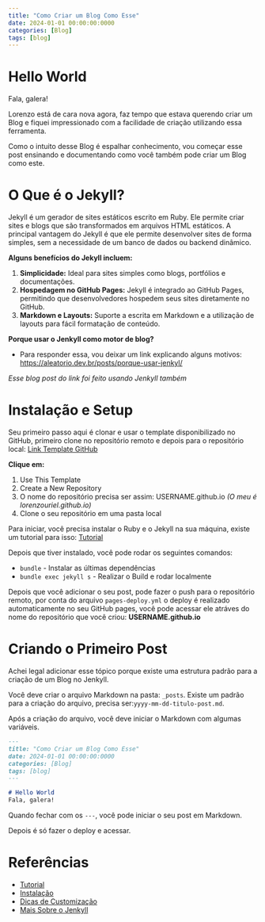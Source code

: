 ```yaml
---
title: "Como Criar um Blog Como Esse"
date: 2024-01-01 00:00:00:0000
categories: [Blog]
tags: [blog]
---
```


# Hello World
Fala, galera! 

Lorenzo está de cara nova agora, faz tempo que estava querendo criar um Blog e fiquei impressionado com a facilidade de criação utilizando essa ferramenta.

Como o intuito desse Blog é espalhar conhecimento, vou começar esse post ensinando e documentando como você também pode criar um Blog como este.

# O Que é o Jekyll?
Jekyll é um gerador de sites estáticos escrito em Ruby. Ele permite criar sites e blogs que são transformados em arquivos HTML estáticos. A principal vantagem do Jekyll é que ele permite desenvolver sites de forma simples, sem a necessidade de um banco de dados ou backend dinâmico. 

**Alguns benefícios do Jekyll incluem:**
1. **Simplicidade:** Ideal para sites simples como blogs, portfólios e documentações.
2. **Hospedagem no GitHub Pages:** Jekyll é integrado ao GitHub Pages, permitindo que desenvolvedores hospedem seus sites diretamente no GitHub.
3. **Markdown e Layouts:** Suporte a escrita em Markdown e a utilização de layouts para fácil formatação de conteúdo.

**Porque usar o Jenkyll como motor de blog?**
- Para responder essa, vou deixar um link explicando alguns motivos: https://aleatorio.dev.br/posts/porque-usar-jenkyl/

*Esse blog post do link foi feito usando Jenkyll também*

# Instalação e Setup
Seu primeiro passo aqui é clonar e usar o template disponibilizado no GitHub, primeiro clone no repositório remoto e depois para o repositório local: [Link Template GitHub](https://github.com/cotes2020/chirpy-starter)

**Clique em:**
1. Use This Template
2. Create a New Repository
3. O nome do repositório precisa ser assim: USERNAME.github.io *(O meu é lorenzouriel.github.io)*
4. Clone o seu repositório em uma pasta local

Para iniciar, você precisa instalar o Ruby e o Jekyll na sua máquina, existe um tutorial para isso: [Tutorial](https://jekyllrb.com/docs/installation/)

Depois que tiver instalado, você pode rodar os seguintes comandos:
- `bundle` - Instalar as últimas dependências
- `bundle exec jekyll s` - Realizar o Build e rodar localmente

Depois que você adicionar o seu post, pode fazer o push para o repositório remoto, por conta do arquivo `pages-deploy.yml` o deploy é realizado automaticamente no seu GitHub pages, você pode acessar ele atráves do nome do repositório que você criou: **USERNAME.github.io**

# Criando o Primeiro Post
Achei legal adicionar esse tópico porque existe uma estrutura padrão para a criação de um Blog no Jenkyll.

Você deve criar o arquivo Markdown na pasta: `_posts`. Existe um padrão para a criação do arquivo, precisa ser:`yyyy-mm-dd-titulo-post.md`.

Após a criação do arquivo, você deve iniciar o Markdown com algumas variáveis.
```md
---
title: "Como Criar um Blog Como Esse"
date: 2024-01-01 00:00:00:0000
categories: [Blog]
tags: [blog]
---

# Hello World
Fala, galera! 
```

Quando fechar com os `---`, você pode iniciar o seu post em Markdown.

Depois é só fazer o deploy e acessar.

# Referências
- [Tutorial](https://www.youtube.com/watch?v=m1RYsmOMPLs)
- [Instalação](https://jekyllrb.com/docs/installation/windows/)
- [Dicas de Customização](https://chirpy.cotes.page/posts/customize-the-favicon/)
- [Mais Sobre o Jenkyll](https://jekyllrb.com/)